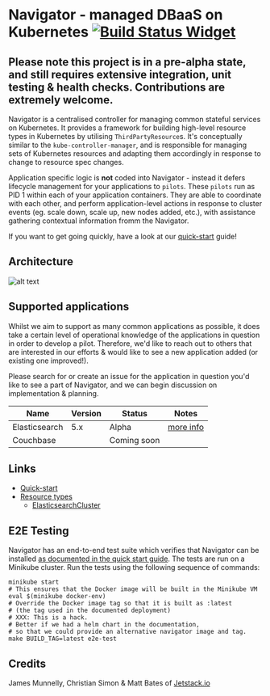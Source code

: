 # Navigator - managed DBaaS on Kubernetes [![Build Status Widget]][Build Status]

## Please note this project is in a pre-alpha state, and still requires extensive integration, unit testing & health checks. Contributions are extremely welcome.

Navigator is a centralised controller for managing common stateful services on Kubernetes.
It provides a framework for building high-level resource types in Kubernetes by utilising
`ThirdPartyResource`s. It's conceptually similar to the `kube-controller-manager`, and is
responsible for managing sets of Kubernetes resources and adapting them accordingly in response
to change to resource spec changes.

Application specific logic is **not** coded into Navigator - instead it defers lifecycle management
for your applications to `pilots`. These `pilots` run as PID 1 within each of your
application containers. They are able to coordinate with each other, and perform application-level
actions in response to cluster events (eg. scale down, scale up, new nodes added, etc.), with assistance
gathering contextual information fromm the Navigator.

If you want to get going quickly, have a look at our [quick-start](docs/quick-start) guide!

## Architecture

![alt text](docs/arch.jpg)

## Supported applications

Whilst we aim to support as many common applications as possible, it does take a certain level of operational knowledge of the applications in question in order
to develop a pilot. Therefore, we'd like to reach out
to others that are interested in our efforts & would like to see a new application added (or existing one improved!).

Please search for or create an issue for the application in question you'd like to see a part of Navigator,
and we can begin discussion on implementation & planning.

| Name          | Version   | Status      | Notes                                                             |
| ------------- | --------- | ----------- | ----------------------------------------------------------------- |
| Elasticsearch | 5.x       | Alpha       | [more info](docs/supported-types/elasticsearch-cluster.md)  |
| Couchbase     |           | Coming soon |                                                                   |

## Links

* [Quick-start](docs/quick-start)
* [Resource types](docs/supported-types/README.md)
  * [ElasticsearchCluster](docs/supported-types/elasticsearch-cluster.md)


## E2E Testing

Navigator has an end-to-end test suite which verifies that Navigator can be installed [as documented in the quick start guide](docs/quick-start).
The tests are run on a Minikube cluster.
Run the tests using the following sequence of commands:

```
minikube start
# This ensures that the Docker image will be built in the Minikube VM
eval $(minikube docker-env)
# Override the Docker image tag so that it is built as :latest
# (the tag used in the documented deployment)
# XXX: This is a hack.
# Better if we had a helm chart in the documentation,
# so that we could provide an alternative navigator image and tag.
make BUILD_TAG=latest e2e-test
```

## Credits

James Munnelly, Christian Simon & Matt Bates of [Jetstack.io](https://www.jetstack.io/)

[Build Status Widget]: https://travis-ci.org/jetstack-experimental/navigator.svg?branch=master
[Build Status]: https://travis-ci.org/jetstack-experimental/navigator

